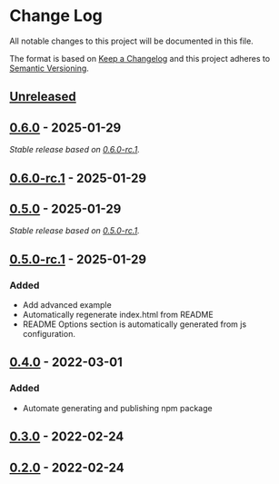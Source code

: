 # Change Log
All notable changes to this project will be documented in this file.

The format is based on [Keep a Changelog](http://keepachangelog.com/)
and this project adheres to [Semantic Versioning](http://semver.org/).

## [Unreleased]

## [0.6.0] - 2025-01-29

_Stable release based on [0.6.0-rc.1]._

## [0.6.0-rc.1] - 2025-01-29

## [0.5.0] - 2025-01-29

_Stable release based on [0.5.0-rc.1]._

## [0.5.0-rc.1] - 2025-01-29
### Added
 - Add advanced example
 - Automatically regenerate index.html from README
 - README Options section is automatically generated from js configuration.

## [0.4.0] - 2022-03-01
### Added
 - Automate generating and publishing npm package

## [0.3.0] - 2022-02-24

## [0.2.0] - 2022-02-24

[Unreleased]: https://https://github.com/internetguru/scrolltopable/compare/staging...dev
[0.6.0]: https://https://github.com/internetguru/scrolltopable/compare/v0.5.0...v0.6.0
[0.6.0-rc.1]: https://github.com/internetguru/scrolltopable/releases/tag/v0.5.0
[0.5.0]: https://https://github.com/internetguru/scrolltopable/compare/v0.4.0...v0.5.0
[0.5.0-rc.1]: https://github.com/internetguru/scrolltopable/releases/tag/v0.4.0
[0.4.0]: https://github.com/internetguru/scrolltopable/compare/v0.3.0...v0.4.0
[0.3.0]: https://github.com/internetguru/scrolltopable/compare/v0.2.0...v0.3.0
[0.2.0]: https://github.com/internetguru/scrolltopable/compare/v0.0.0...v0.2.0

